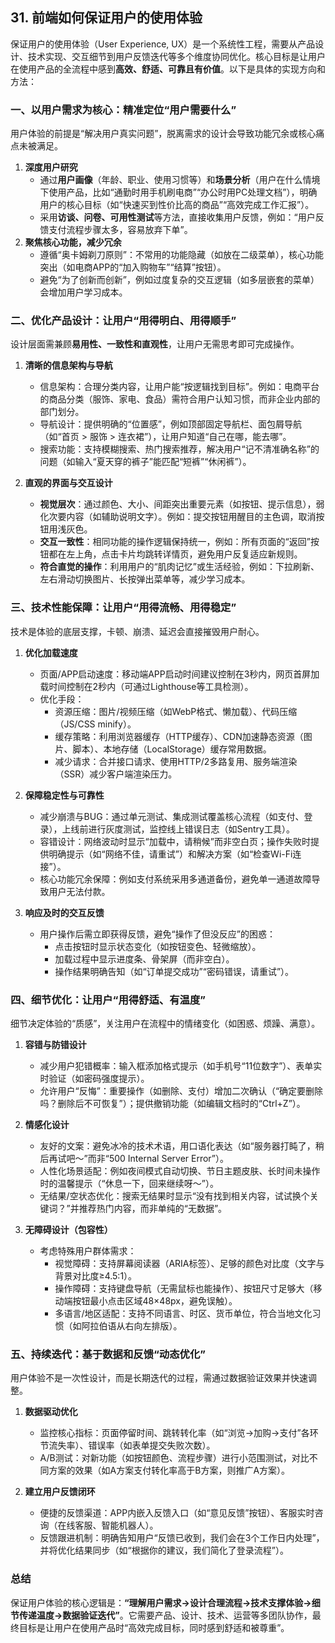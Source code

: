 ## 31. 前端如何保证用户的使用体验

保证用户的使用体验（User Experience, UX）是一个系统性工程，需要从产品设计、技术实现、交互细节到用户反馈迭代等多个维度协同优化。核心目标是让用户在使用产品的全流程中感到**高效、舒适、可靠且有价值**。以下是具体的实现方向和方法：


### 一、以用户需求为核心：精准定位“用户需要什么”
用户体验的前提是“解决用户真实问题”，脱离需求的设计会导致功能冗余或核心痛点未被满足。
1. **深度用户研究**
    - 通过**用户画像**（年龄、职业、使用习惯等）和**场景分析**（用户在什么情境下使用产品，比如“通勤时用手机刷电商”“办公时用PC处理文档”），明确用户的核心目标（如“快速买到性价比高的商品”“高效完成工作汇报”）。
    - 采用**访谈、问卷、可用性测试**等方法，直接收集用户反馈，例如：“用户反馈支付流程步骤太多，容易放弃下单”。
2. **聚焦核心功能，减少冗余**
    - 遵循“奥卡姆剃刀原则”：不常用的功能隐藏（如放在二级菜单），核心功能突出（如电商APP的“加入购物车”“结算”按钮）。
    - 避免“为了创新而创新”，例如过度复杂的交互逻辑（如多层嵌套的菜单）会增加用户学习成本。


### 二、优化产品设计：让用户“用得明白、用得顺手”
设计层面需兼顾**易用性、一致性和直观性**，让用户无需思考即可完成操作。
1. **清晰的信息架构与导航**
    - 信息架构：合理分类内容，让用户能“按逻辑找到目标”。例如：电商平台的商品分类（服饰、家电、食品）需符合用户认知习惯，而非企业内部的部门划分。
    - 导航设计：提供明确的“位置感”，例如顶部固定导航栏、面包屑导航（如“首页 > 服饰 > 连衣裙”），让用户知道“自己在哪，能去哪”。
    - 搜索功能：支持模糊搜索、热门搜索推荐，解决用户“记不清准确名称”的问题（如输入“夏天穿的裤子”能匹配“短裤”“休闲裤”）。

2. **直观的界面与交互设计**
    - **视觉层次**：通过颜色、大小、间距突出重要元素（如按钮、提示信息），弱化次要内容（如辅助说明文字）。例如：提交按钮用醒目的主色调，取消按钮用浅灰色。
    - **交互一致性**：相同功能的操作逻辑保持统一，例如：所有页面的“返回”按钮都在左上角，点击卡片均跳转详情页，避免用户反复适应新规则。
    - **符合直觉的操作**：利用用户的“肌肉记忆”或生活经验，例如：下拉刷新、左右滑动切换图片、长按弹出菜单等，减少学习成本。


### 三、技术性能保障：让用户“用得流畅、用得稳定”
技术是体验的底层支撑，卡顿、崩溃、延迟会直接摧毁用户耐心。
1. **优化加载速度**
    - 页面/APP启动速度：移动端APP启动时间建议控制在3秒内，网页首屏加载时间控制在2秒内（可通过Lighthouse等工具检测）。
    - 优化手段：
        - 资源压缩：图片/视频压缩（如WebP格式、懒加载）、代码压缩（JS/CSS minify）。
        - 缓存策略：利用浏览器缓存（HTTP缓存）、CDN加速静态资源（图片、脚本）、本地存储（LocalStorage）缓存常用数据。
        - 减少请求：合并接口请求、使用HTTP/2多路复用、服务端渲染（SSR）减少客户端渲染压力。

2. **保障稳定性与可靠性**
    - 减少崩溃与BUG：通过单元测试、集成测试覆盖核心流程（如支付、登录），上线前进行灰度测试，监控线上错误日志（如Sentry工具）。
    - 容错设计：网络波动时显示“加载中，请稍候”而非空白页；操作失败时提供明确提示（如“网络不佳，请重试”）和解决方案（如“检查Wi-Fi连接”）。
    - 核心功能冗余保障：例如支付系统采用多通道备份，避免单一通道故障导致用户无法付款。

3. **响应及时的交互反馈**
    - 用户操作后需立即获得反馈，避免“操作了但没反应”的困惑：
        - 点击按钮时显示状态变化（如按钮变色、轻微缩放）。
        - 加载过程中显示进度条、骨架屏（而非空白）。
        - 操作结果明确告知（如“订单提交成功”“密码错误，请重试”）。


### 四、细节优化：让用户“用得舒适、有温度”
细节决定体验的“质感”，关注用户在流程中的情绪变化（如困惑、烦躁、满意）。
1. **容错与防错设计**
    - 减少用户犯错概率：输入框添加格式提示（如手机号“11位数字”）、表单实时验证（如密码强度提示）。
    - 允许用户“反悔”：重要操作（如删除、支付）增加二次确认（“确定要删除吗？删除后不可恢复”）；提供撤销功能（如编辑文档时的“Ctrl+Z”）。

2. **情感化设计**
    - 友好的文案：避免冰冷的技术术语，用口语化表达（如“服务器打盹了，稍后再试吧～”而非“500 Internal Server Error”）。
    - 人性化场景适配：例如夜间模式自动切换、节日主题皮肤、长时间未操作时的温馨提示（“休息一下，回来继续呀～”）。
    - 无结果/空状态优化：搜索无结果时显示“没有找到相关内容，试试换个关键词？”并推荐热门内容，而非单纯的“无数据”。

3. **无障碍设计（包容性）**
    - 考虑特殊用户群体需求：
        - 视觉障碍：支持屏幕阅读器（ARIA标签）、足够的颜色对比度（文字与背景对比度≥4.5:1）。
        - 操作障碍：支持键盘导航（无需鼠标也能操作）、按钮尺寸足够大（移动端按钮最小点击区域48×48px，避免误触）。
        - 多语言/地区适配：支持不同语言、时区、货币单位，符合当地文化习惯（如阿拉伯语从右向左排版）。


### 五、持续迭代：基于数据和反馈“动态优化”
用户体验不是一次性设计，而是长期迭代的过程，需通过数据验证效果并快速调整。
1. **数据驱动优化**
    - 监控核心指标：页面停留时间、跳转转化率（如“浏览→加购→支付”各环节流失率）、错误率（如表单提交失败次数）。
    - A/B测试：对新功能（如按钮颜色、流程步骤）进行小范围测试，对比不同方案的效果（如A方案支付转化率高于B方案，则推广A方案）。

2. **建立用户反馈闭环**
    - 便捷的反馈渠道：APP内嵌入反馈入口（如“意见反馈”按钮）、客服实时咨询（在线客服、智能机器人）。
    - 反馈跟进机制：明确告知用户“反馈已收到，我们会在3个工作日内处理”，并将优化结果同步（如“根据你的建议，我们简化了登录流程”）。


### 总结
保证用户体验的核心逻辑是：**“理解用户需求→设计合理流程→技术支撑体验→细节传递温度→数据验证迭代”**。它需要产品、设计、技术、运营等多团队协作，最终目标是让用户在使用产品时“高效完成目标，同时感到舒适和被尊重”。

